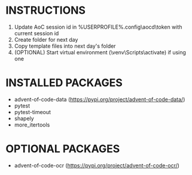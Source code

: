 # INSTRUCTIONS
1. Update AoC session id in %USERPROFILE%\.config\aocd\token with current session id
2. Create folder for next day
3. Copy template files into next day's folder
4. (OPTIONAL) Start virtual environment (\venv\Scripts\activate) if using one

# INSTALLED PACKAGES
- advent-of-code-data (https://pypi.org/project/advent-of-code-data/)
- pytest
- pytest-timeout
- shapely
- more_itertools

# OPTIONAL PACKAGES
- advent-of-code-ocr (https://pypi.org/project/advent-of-code-ocr/)